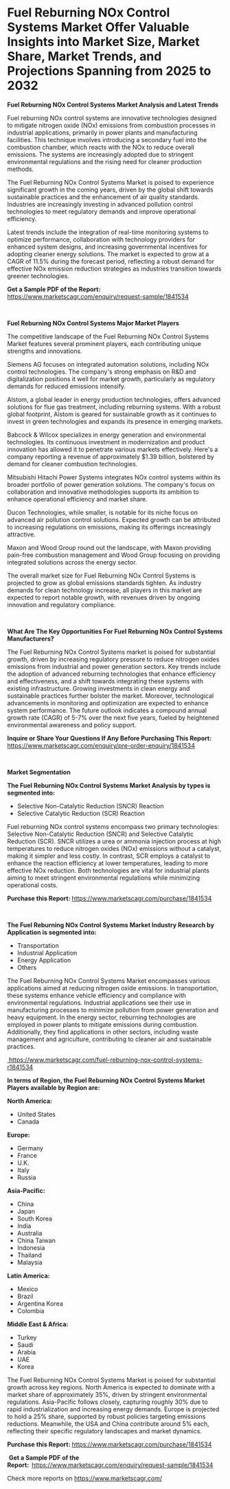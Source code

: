 <p><h1>Fuel Reburning NOx Control Systems Market Offer Valuable Insights into Market Size, Market Share, Market Trends, and Projections Spanning from 2025 to 2032</h1></p><p><strong>Fuel Reburning NOx Control Systems Market Analysis and Latest Trends</strong></p>
<p><p>Fuel reburning NOx control systems are innovative technologies designed to mitigate nitrogen oxide (NOx) emissions from combustion processes in industrial applications, primarily in power plants and manufacturing facilities. This technique involves introducing a secondary fuel into the combustion chamber, which reacts with the NOx to reduce overall emissions. The systems are increasingly adopted due to stringent environmental regulations and the rising need for cleaner production methods.</p><p>The Fuel Reburning NOx Control Systems Market is poised to experience significant growth in the coming years, driven by the global shift towards sustainable practices and the enhancement of air quality standards. Industries are increasingly investing in advanced pollution control technologies to meet regulatory demands and improve operational efficiency. </p><p>Latest trends include the integration of real-time monitoring systems to optimize performance, collaboration with technology providers for enhanced system designs, and increasing governmental incentives for adopting cleaner energy solutions. The market is expected to grow at a CAGR of 11.5% during the forecast period, reflecting a robust demand for effective NOx emission reduction strategies as industries transition towards greener technologies.</p></p>
<p><strong>Get a Sample PDF of the Report:&nbsp;</strong> <a href="https://www.marketscagr.com/enquiry/request-sample/1841534?utm_campaign=2447&utm_medium=2&utm_source=Github&utm_content=ia&utm_term=28022025&utm_id=fuel-reburning-nox-control-systems">https://www.marketscagr.com/enquiry/request-sample/1841534</a></p>
<p>&nbsp;</p>
<p><strong>Fuel Reburning NOx Control Systems Major Market Players</strong></p>
<p><p>The competitive landscape of the Fuel Reburning NOx Control Systems Market features several prominent players, each contributing unique strengths and innovations. </p><p>Siemens AG focuses on integrated automation solutions, including NOx control technologies. The company's strong emphasis on R&D and digitalization positions it well for market growth, particularly as regulatory demands for reduced emissions intensify. </p><p>Alstom, a global leader in energy production technologies, offers advanced solutions for flue gas treatment, including reburning systems. With a robust global footprint, Alstom is geared for sustainable growth as it continues to invest in green technologies and expands its presence in emerging markets.</p><p>Babcock & Wilcox specializes in energy generation and environmental technologies. Its continuous investment in modernization and product innovation has allowed it to penetrate various markets effectively. Here's a company reporting a revenue of approximately $1.39 billion, bolstered by demand for cleaner combustion technologies.</p><p>Mitsubishi Hitachi Power Systems integrates NOx control systems within its broader portfolio of power generation solutions. The company's focus on collaboration and innovative methodologies supports its ambition to enhance operational efficiency and market share.</p><p>Ducon Technologies, while smaller, is notable for its niche focus on advanced air pollution control solutions. Expected growth can be attributed to increasing regulations on emissions, making its offerings increasingly attractive.</p><p>Maxon and Wood Group round out the landscape, with Maxon providing pain-free combustion management and Wood Group focusing on providing integrated solutions across the energy sector.</p><p>The overall market size for Fuel Reburning NOx Control Systems is projected to grow as global emissions standards tighten. As industry demands for clean technology increase, all players in this market are expected to report notable growth, with revenues driven by ongoing innovation and regulatory compliance.</p></p>
<p>&nbsp;</p>
<p><strong>What Are The Key Opportunities For Fuel Reburning NOx Control Systems Manufacturers?</strong></p>
<p><p>The Fuel Reburning NOx Control Systems market is poised for substantial growth, driven by increasing regulatory pressure to reduce nitrogen oxides emissions from industrial and power generation sectors. Key trends include the adoption of advanced reburning technologies that enhance efficiency and effectiveness, and a shift towards integrating these systems with existing infrastructure. Growing investments in clean energy and sustainable practices further bolster the market. Moreover, technological advancements in monitoring and optimization are expected to enhance system performance. The future outlook indicates a compound annual growth rate (CAGR) of 5-7% over the next five years, fueled by heightened environmental awareness and policy support.</p></p>
<p><strong>Inquire or Share Your Questions If Any Before Purchasing This Report:</strong> <a href="https://www.marketscagr.com/enquiry/pre-order-enquiry/1841534?utm_campaign=2447&utm_medium=2&utm_source=Github&utm_content=ia&utm_term=28022025&utm_id=fuel-reburning-nox-control-systems">https://www.marketscagr.com/enquiry/pre-order-enquiry/1841534</a></p>
<p>&nbsp;</p>
<p><strong>Market Segmentation</strong></p>
<p><strong>The Fuel Reburning NOx Control Systems Market Analysis by types is segmented into:</strong></p>
<p><ul><li>Selective Non-Catalytic Reduction (SNCR) Reaction</li><li>Selective Catalytic Reduction (SCR) Reaction</li></ul></p>
<p><p>Fuel reburning NOx control systems encompass two primary technologies: Selective Non-Catalytic Reduction (SNCR) and Selective Catalytic Reduction (SCR). SNCR utilizes a urea or ammonia injection process at high temperatures to reduce nitrogen oxides (NOx) emissions without a catalyst, making it simpler and less costly. In contrast, SCR employs a catalyst to enhance the reaction efficiency at lower temperatures, leading to more effective NOx reduction. Both technologies are vital for industrial plants aiming to meet stringent environmental regulations while minimizing operational costs.</p></p>
<p><strong>Purchase this Report:&nbsp;</strong><a href="https://www.marketscagr.com/purchase/1841534?utm_campaign=2447&utm_medium=2&utm_source=Github&utm_content=ia&utm_term=28022025&utm_id=fuel-reburning-nox-control-systems">https://www.marketscagr.com/purchase/1841534</a></p>
<p>&nbsp;</p>
<p><strong>The Fuel Reburning NOx Control Systems Market Industry Research by Application is segmented into:</strong></p>
<p><ul><li>Transportation</li><li>Industrial Application</li><li>Energy Application</li><li>Others</li></ul></p>
<p><p>The Fuel Reburning NOx Control Systems Market encompasses various applications aimed at reducing nitrogen oxide emissions. In transportation, these systems enhance vehicle efficiency and compliance with environmental regulations. Industrial applications see their use in manufacturing processes to minimize pollution from power generation and heavy equipment. In the energy sector, reburning technologies are employed in power plants to mitigate emissions during combustion. Additionally, they find applications in other sectors, including waste management and agriculture, contributing to cleaner air and sustainable practices.</p></p>
<p><a href="https://www.marketscagr.com/fuel-reburning-nox-control-systems-r1841534?utm_campaign=2447&utm_medium=2&utm_source=Github&utm_content=ia&utm_term=28022025&utm_id=fuel-reburning-nox-control-systems">&nbsp;https://www.marketscagr.com/fuel-reburning-nox-control-systems-r1841534</a></p>
<p><strong>In terms of Region, the Fuel Reburning NOx Control Systems Market Players available by Region are:</strong></p>
<p>
    <p> <strong> North America: </strong>
        <ul>
            <li>United States</li>
            <li>Canada</li>
        </ul>
        </p> 
    <p> <strong> Europe: </strong>
        <ul>
            <li>Germany</li>
            <li>France</li>
            <li>U.K.</li>
            <li>Italy</li>
            <li>Russia</li>
        </ul>
        </p> 
    <p> <strong> Asia-Pacific: </strong>
        <ul>
            <li>China</li>
            <li>Japan</li>
            <li>South Korea</li>
            <li>India</li>
            <li>Australia</li>
            <li>China Taiwan</li>
            <li>Indonesia</li>
            <li>Thailand</li>
            <li>Malaysia</li>
        </ul>
        </p> 
    <p> <strong> Latin America: </strong>
        <ul>
            <li>Mexico</li>
            <li>Brazil</li>
            <li>Argentina Korea</li>
            <li>Colombia</li>
        </ul>
        </p> 
    <p> <strong> Middle East & Africa: </strong>
        <ul>
            <li>Turkey</li>
            <li>Saudi</li>
            <li>Arabia</li>
            <li>UAE</li>
            <li>Korea</li>
        </ul>
    </p>
    </p>
<p><p>The Fuel Reburning NOx Control Systems Market is poised for substantial growth across key regions. North America is expected to dominate with a market share of approximately 35%, driven by stringent environmental regulations. Asia-Pacific follows closely, capturing roughly 30% due to rapid industrialization and increasing energy demands. Europe is projected to hold a 25% share, supported by robust policies targeting emissions reductions. Meanwhile, the USA and China contribute around 5% each, reflecting their specific regulatory landscapes and market dynamics.</p></p>
<p><strong>Purchase this Report: </strong><a href="https://www.marketscagr.com/purchase/1841534?utm_campaign=2447&utm_medium=2&utm_source=Github&utm_content=ia&utm_term=28022025&utm_id=fuel-reburning-nox-control-systems">https://www.marketscagr.com/purchase/1841534</a></p>
<p>&nbsp;<strong>Get a Sample PDF of the Report:&nbsp;&nbsp;</strong><a href="https://www.marketscagr.com/enquiry/request-sample/1841534?utm_campaign=2447&utm_medium=2&utm_source=Github&utm_content=ia&utm_term=28022025&utm_id=fuel-reburning-nox-control-systems">https://www.marketscagr.com/enquiry/request-sample/1841534</a></p>
<p><strong></strong></p>
<p>Check more reports on <a href="https://www.marketscagr.com/?utm_campaign=2447&utm_medium=2&utm_source=Github&utm_content=ia&utm_term=28022025&utm_id=fuel-reburning-nox-control-systems">https://www.marketscagr.com/</a></p>
